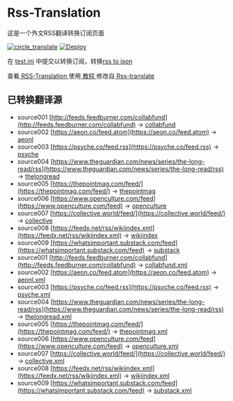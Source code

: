 # Rss-Translation

这是一个外文RSS翻译转换订阅页面 

[![circle_translate](https://github.com/Jamyein/Translation-rss/actions/workflows/circle_translate.yml/badge.svg)](https://github.com/Jamyein/Translation-rss/actions/workflows/circle_translate.yml)
[![Deploy](https://github.com/Jamyein/Translation-rss/actions/workflows/jekyll-gh-pages.yml/badge.svg)](https://github.com/Jamyein/Translation-rss/actions/workflows/jekyll-gh-pages.yml)

在 [test.ini](https://github.com/Jamyein/Translation-rss/blob/main/test.ini) 中提交以转换订阅，转换[rss to json](https://rss2json.com/)

查看[ RSS-Translation ](https://jamyein.github.io/Translation-rss)使用[ 教程 ](https://www.tjsky.net/tutorial/644)修改自[ Rss-translate ](https://github.com/rcy1314/Rss-Translation/)

## 已转换翻译源

 - source001 [http://feeds.feedburner.com/collabfund](http://feeds.feedburner.com/collabfund) -> [collabfund](rss/collabfund.xml)
 - source002 [https://aeon.co/feed.atom](https://aeon.co/feed.atom) -> [aeonl](rss/aeonl.xml)
 - source003 [https://psyche.co/feed.rss](https://psyche.co/feed.rss) -> [psyche](rss/psyche.xml)
 - source004 [https://www.theguardian.com/news/series/the-long-read/rss](https://www.theguardian.com/news/series/the-long-read/rss) -> [thelongread](rss/thelongread.xml)
 - source005 [https://thepointmag.com/feed/](https://thepointmag.com/feed/) -> [thepointmag](rss/thepointmag.xml)
 - source006 [https://www.openculture.com/feed](https://www.openculture.com/feed) -> [openculture](rss/openculture.xml)
 - source007 [https://collective.world/feed/](https://collective.world/feed/) -> [collective](rss/collective.xml)
 - source008 [https://feedx.net/rss/wikiindex.xml](https://feedx.net/rss/wikiindex.xml) -> [wikiindex](rss/wikiindex.xml)
 - source009 [https://whatsimportant.substack.com/feed](https://whatsimportant.substack.com/feed) -> [substack](rss/substack.xml)
 - source001 [http://feeds.feedburner.com/collabfund](http://feeds.feedburner.com/collabfund) -> [collabfund.xml](rss/collabfund.xml)
 - source002 [https://aeon.co/feed.atom](https://aeon.co/feed.atom) -> [aeonl.xml](rss/aeonl.xml)
 - source003 [https://psyche.co/feed.rss](https://psyche.co/feed.rss) -> [psyche.xml](rss/psyche.xml)
 - source004 [https://www.theguardian.com/news/series/the-long-read/rss](https://www.theguardian.com/news/series/the-long-read/rss) -> [thelongread.xml](rss/thelongread.xml)
 - source005 [https://thepointmag.com/feed/](https://thepointmag.com/feed/) -> [thepointmag.xml](rss/thepointmag.xml)
 - source006 [https://www.openculture.com/feed](https://www.openculture.com/feed) -> [openculture.xml](rss/openculture.xml)
 - source007 [https://collective.world/feed/](https://collective.world/feed/) -> [collective.xml](rss/collective.xml)
 - source008 [https://feedx.net/rss/wikiindex.xml](https://feedx.net/rss/wikiindex.xml) -> [wikiindex.xml](rss/wikiindex.xml)
 - source009 [https://whatsimportant.substack.com/feed](https://whatsimportant.substack.com/feed) -> [substack.xml](rss/substack.xml)
